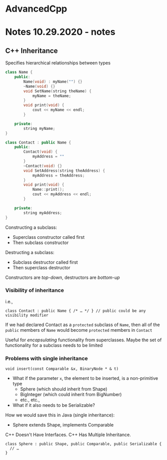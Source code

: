 # AdvancedCpp
# Notes 10.29.2020 - notes

## C++ Inheritance
Specifies hierarchical relationships between types

```cpp
class Name {
	public:
		Name(void) : myName("") {}
		~Name(void) {}
		void SetName(string theName) {
			myName = theName;
		}
		void print(void) {
			cout << myName << endl;
		}

	private:
		string myName;
}

class Contact : public Name {
	public:
		Contact(void) {
			myAddress = ""
		}
		~Contact(void) {}
		void SetAddress(string theAddress) {
			myAddress = theAddress;
		}
		void print(void) {
			Name::print();
			cout << myAddress << endl;
		}

	private:
		string myAddress;
}
```

Constructing a subclass:
- Superclass constructor called first
- Then subclass constructor

Destructing a subclass:
- Subclass destructor called first
- Then superclass destructor

Constructors are *top-down*, destructors are *bottom-up*

### Visibility of inheritance

i.e.,
```
class Contact : public Name { /* … */ } // public could be any visibility modifier
```
If we had declared Contact as a `protected` subclass of `Name`, then all of the `public` members of `Name` would become `protected` members in `Contact`

Useful for *encapsulating* functionality from superclasses. Maybe the set of functionality for a subclass needs to be limited

### Problems with single inheritance
`void insert(const Comparable &x, BinaryNode * & t)`
- What if the parameter `x`, the element to be inserted, is a non-primitive type
  - Sphere (which should inherit from Shape)
  - BigInteger (which could inherit from BigNumber)
  - etc., etc.,
- What if it also needs to be Serializable?

How we would save this in Java (single inheritance):
- Sphere extends Shape, implements Comparable

C++ Doesn't Have Interfaces.
C++ Has Multiple Inheritance.

```
class Sphere : public Shape, public Comparable, public Serializable {
  // …
}
```

